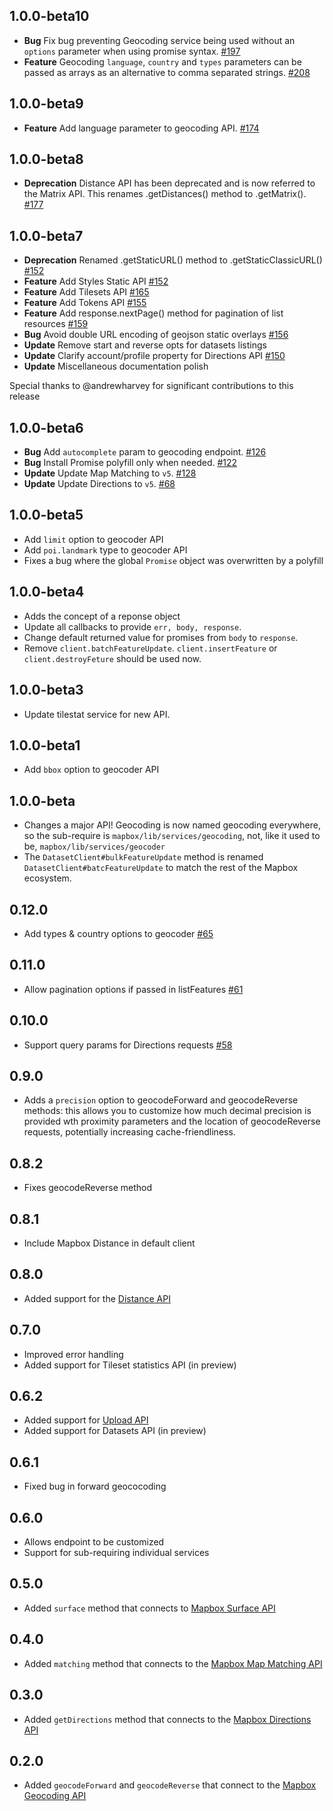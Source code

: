 ## 1.0.0-beta10

- **Bug** Fix bug preventing Geocoding service being used without an `options` parameter when using promise syntax. [#197](https://github.com/mapbox/mapbox-sdk-js/pull/197)
- **Feature** Geocoding `language`, `country` and `types` parameters can be passed as arrays as an alternative to comma separated strings. [#208](https://github.com/mapbox/mapbox-sdk-js/pull/208)

## 1.0.0-beta9

- **Feature** Add language parameter to geocoding API. [#174](https://github.com/mapbox/mapbox-sdk-js/issues/174)

## 1.0.0-beta8

- **Deprecation** Distance API has been deprecated and is now referred to the Matrix API. This renames .getDistances() method to .getMatrix(). [#177](https://github.com/mapbox/mapbox-sdk-js/pull/177)


## 1.0.0-beta7

- **Deprecation** Renamed .getStaticURL() method to .getStaticClassicURL() [#152](https://github.com/mapbox/mapbox-sdk-js/pull/152)
- **Feature** Add Styles Static API [#152](https://github.com/mapbox/mapbox-sdk-js/pull/152)
- **Feature** Add Tilesets API [#165](https://github.com/mapbox/mapbox-sdk-js/pull/165)
- **Feature** Add Tokens API [#155](https://github.com/mapbox/mapbox-sdk-js/pull/155)
- **Feature** Add response.nextPage() method for pagination of list resources [#159](https://github.com/mapbox/mapbox-sdk-js/pull/159)
- **Bug** Avoid double URL encoding of geojson static overlays [#156](https://github.com/mapbox/mapbox-sdk-js/pull/156)
- **Update** Remove start and reverse opts for datasets listings
- **Update** Clarify account/profile property for Directions API [#150](https://github.com/mapbox/mapbox-sdk-js/pull/150)
- **Update** Miscellaneous documentation polish

Special thanks to @andrewharvey for significant contributions to this release

## 1.0.0-beta6

- **Bug** Add `autocomplete` param to geocoding endpoint. [#126](https://github.com/mapbox/mapbox-sdk-js/pull/126)
- **Bug** Install Promise polyfill only when needed. [#122](https://github.com/mapbox/mapbox-sdk-js/pull/122)
- **Update** Update Map Matching to `v5`. [#128](https://github.com/mapbox/mapbox-sdk-js/pull/128)
- **Update** Update Directions to `v5`. [#68](https://github.com/mapbox/mapbox-sdk-js/pull/68)

## 1.0.0-beta5

- Add `limit` option to geocoder API
- Add `poi.landmark` type to geocoder API
- Fixes a bug where the global `Promise` object was overwritten by a polyfill

## 1.0.0-beta4

- Adds the concept of a reponse object
- Update all callbacks to provide `err, body, response`.
- Change default returned value for promises from `body` to `response`.
- Remove `client.batchFeatureUpdate`. `client.insertFeature` or `client.destroyFeture` should be used now.

## 1.0.0-beta3

- Update tilestat service for new API.

## 1.0.0-beta1

* Add `bbox` option to geocoder API

## 1.0.0-beta

- Changes a major API! Geocoding is now named geocoding everywhere, so the
  sub-require is `mapbox/lib/services/geocoding`, not, like it used to be,
  `mapbox/lib/services/geocoder`
- The `DatasetClient#bulkFeatureUpdate` method is renamed
  `DatasetClient#batcFeatureUpdate` to match the rest of the Mapbox ecosystem.

## 0.12.0

- Add types & country options to geocoder [#65](https://github.com/mapbox/mapbox-sdk-js/pull/65)

## 0.11.0

- Allow pagination options if passed in listFeatures [#61](https://github.com/mapbox/mapbox-sdk-js/pull/61)

## 0.10.0

- Support query params for Directions requests [#58](https://github.com/mapbox/mapbox-sdk-js/pull/58)

## 0.9.0

- Adds a `precision` option to geocodeForward and geocodeReverse methods:
  this allows you to customize how much decimal precision is provided
  wth proximity parameters and the location of geocodeReverse requests,
  potentially increasing cache-friendliness.

## 0.8.2

- Fixes geocodeReverse method

## 0.8.1

- Include Mapbox Distance in default client

## 0.8.0

- Added support for the [Distance API](https://www.mapbox.com/blog/distance-api/)

## 0.7.0

- Improved error handling
- Added support for Tileset statistics API (in preview)

## 0.6.2

- Added support for [Upload API](https://www.mapbox.com/developers/api/uploads/)
- Added support for Datasets API (in preview)

## 0.6.1

* Fixed bug in forward geococoding

## 0.6.0

* Allows endpoint to be customized
* Support for sub-requiring individual services

## 0.5.0

* Added `surface` method that connects to [Mapbox Surface API](https://www.mapbox.com/developers/api/surface/)

## 0.4.0

* Added `matching` method that connects to the [Mapbox Map Matching API](https://www.mapbox.com/blog/map-matching)

## 0.3.0

* Added `getDirections` method that connects to the [Mapbox Directions API](https://www.mapbox.com/developers/api/directions/)

## 0.2.0

* Added `geocodeForward` and `geocodeReverse` that connect to the [Mapbox Geocoding API](https://www.mapbox.com/developers/api/geocoding/)
